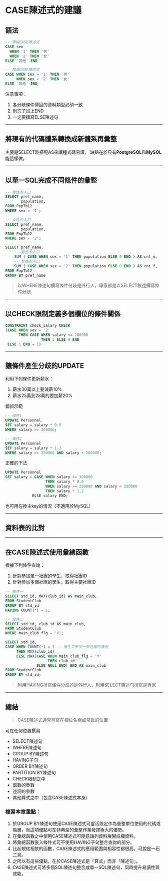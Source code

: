 # CASE陳述式的建議

## 語法

```sql
-- 單純CASE陳述式
CASE sex
  WHEN '1' THEN '男'
  WHEN '2' THEN '女'
ELSE '其他' END

-- 搜尋CASE陳述式
CASE WHEN sex = '1' THEN '男'
     WHEN sex = '2' THEN '女'
ELSE '其他' END

```

注意事項：
1. 各分岐條件傳回的資料類型必須一致
2. 別忘了加上END
3. 一定要撰寫ELSE陳述句

---

## 將現有的代碼體系轉換成新體系再彙整

主要是SELECT時搭配AS來讓程式碼易讀，
缺點在於只有**PostgreSQL**和**MySQL**能這樣做。

---

## 以單一SQL完成不同條件的彙整

```sql
-- 男性的人口
SELECT pref_name,
       population,
FROM PopTb12
WHERE sex = '1';

-- 女性的人口
SELECT pref_name,
       population,
FROM PopTb12
WHERE sex = '2';
```

```sql
SELECT pref_name,
    -- 男性的人口
    SUM ( CASE WHEN sex = '1' THEN population ELSE 0 END ) AS cnt_m,
    -- 女性的人口
    SUM ( CASE WHEN sex = '2' THEN population ELSE 0 END ) AS cnt_f,
FROM PopTb12
GROUP BY pref_name
```

> 以WHERE陳述句撰寫條件分歧是外行人，專家都是以SELECT敘述撰寫條件分歧

---

## 以CHECK限制定義多個欄位的條件關係

```sql
CONSTRAINT check_salary CHECK
(CASE WHEN sex = '2'
      THEN CASE WHEN salary <= 200000
                THEN 1 ELSE 0 END
 ELSE 1 END = 1)
```

---

## 讓條件產生分歧的UPDATE

利用下列條件更新薪水：
1. 薪水30萬以上要減薪10%
2. 薪水25萬到28萬的要加薪20%

錯誤示範
```sql
-- 條件1
UPDATE Personnel
SET salary = salary * 0.9
WHERE salary >= 300000;

-- 條件2
UPDATE Personnel
SET salary = salary * 1.2
WHERE salary >= 250000 AND salary < 280000;

```


正確的下法
```sql
UPDATE Personnel
SET salary = CASE WHEN salary >= 300000
                  THEN salary * 0.9
                  WHEN salary >= 250000 AND salary < 280000
                  THEN salary * 1.2
            ELSE salary END;
```

也可用在換主key的情況（不適用於MySQL）

---

## 資料表的比對

---

## 在CASE陳述式使用彙總函數

根據下列條件查詢：
1. 針對參加單一社團的學生，取得社團ID
2. 針對參加多個社團的學生，取得主要社團ID

```sql
-- 條件一
SELECT std_id, MAX(club_id) AS main_club,
FROM StudentClub
GROUP BY std_id
HAVING COUNT(*) = 1;

-- 條件二
SELECT std_id, club_id AS main_club,
FROM StudentClub
WHERE main_club_flg = 'Y';
```

```sql
SELECT std_id,
CASE WHEN COUNT(*) = 1 -- 學生只參加一個社團的情況
     THEN MAX(club_id)
     ELSE MAX(CASE WHEN main_club_flg = 'Y'
                   THEN club_id
              ELSE NULL END) END AS main_club
FROM StudentClub
GROUP BY std_id;
```

> 利用HAVING撰寫條件分歧的是外行人，利用SELECT陳述句撰寫是專家

---

## 總結

> CASE陳述式通常可寫在欄位名稱或常數的位置

可在任何位置撰寫
- SELECT陳述句
- WHERE陳述句
- GROUP BY陳述句
- HAVING子句
- ORDER BY陳述句
- PARTITION BY陳述句
- CHECK限制之中
- 函數的參數
- 述詞的參數
- 其他算式之中（包含CASE陳述式本身）

### 複習本章重點：
1. 於GROUP BY陳述句使用CASE陳述式可靈活設定作為彙整單位使用的代碼或階層，而這項優點可在非典型的彙整作業發揮極大的優勢。
2. 在彙總函數之中使用CASE陳述式可隨意讓列資料展開成欄資料。
3. 將彙總函數嵌入條件式可不使用HAVING子句整合查詢的部分。
4. 比起規格相依的函數，CASE陳述式的應用範圍與相容性都很高，可說是一石二鳥。
5. 之所以有這些優點，在於CASE陳述式是「算式」而非「陳述句」。
6. CASE陳述式可將多個SQL陳述句整合成單一SQL陳述句，同時提升易讀性與效能。




